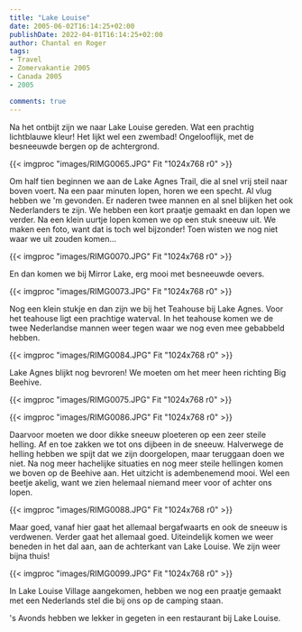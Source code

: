 ```yaml
---
title: "Lake Louise"
date: 2005-06-02T16:14:25+02:00
publishDate: 2022-04-01T16:14:25+02:00
author: Chantal en Roger
tags:
- Travel
- Zomervakantie 2005
- Canada 2005
- 2005

comments: true
---
```


Na het ontbijt zijn we naar Lake Louise gereden. Wat een prachtig lichtblauwe kleur! Het lijkt wel een zwembad! Ongelooflijk, met de besneeuwde bergen op de achtergrond.

{{< imgproc "images/RIMG0065.JPG" Fit "1024x768 r0" >}}

Om half tien beginnen we aan de Lake Agnes Trail, die al snel vrij steil naar boven voert. Na een paar minuten lopen, horen we een specht. Al vlug hebben we 'm gevonden. Er naderen twee mannen en al snel blijken het ook Nederlanders te zijn. We hebben een kort praatje gemaakt en dan lopen we verder. Na een klein uurtje lopen komen we op een stuk sneeuw uit. We maken een foto, want dat is toch wel bijzonder! Toen wisten we nog niet waar we uit zouden komen...

{{< imgproc "images/RIMG0070.JPG" Fit "1024x768 r0" >}}

En dan komen we bij Mirror Lake, erg mooi met besneeuwde oevers.

{{< imgproc "images/RIMG0073.JPG" Fit "1024x768 r0" >}}

Nog een klein stukje en dan zijn we bij het Teahouse bij Lake Agnes. Voor het teahouse ligt een prachtige waterval. In het teahouse komen we de twee Nederlandse mannen weer tegen waar we nog even mee gebabbeld hebben.

{{< imgproc "images/RIMG0084.JPG" Fit "1024x768 r0" >}}

Lake Agnes blijkt nog bevroren! We moeten om het meer heen richting Big Beehive.

{{< imgproc "images/RIMG0075.JPG" Fit "1024x768 r0" >}}

{{< imgproc "images/RIMG0086.JPG" Fit "1024x768 r0" >}}

Daarvoor moeten we door dikke sneeuw ploeteren op een zeer steile helling. Af en toe zakken we tot ons dijbeen in de sneeuw. Halverwege de helling hebben we spijt dat we zijn doorgelopen, maar teruggaan doen we niet. Na nog meer hachelijke situaties en nog meer steile hellingen komen we boven op de Beehive aan. Het uitzicht is adembenemend mooi. Wel een beetje akelig, want we zien helemaal niemand meer voor of achter ons lopen.

{{< imgproc "images/RIMG0088.JPG" Fit "1024x768 r0" >}}

Maar goed, vanaf hier gaat het allemaal bergafwaarts en ook de sneeuw is verdwenen. Verder gaat het allemaal goed. Uiteindelijk komen we weer beneden in het dal aan, aan de achterkant van Lake Louise. We zijn weer bijna thuis!

{{< imgproc "images/RIMG0099.JPG" Fit "1024x768 r0" >}}

In Lake Louise Village aangekomen, hebben we nog een praatje gemaakt met een Nederlands stel die bij ons op de camping staan.

's Avonds hebben we lekker in gegeten in een restaurant bij Lake Louise.
